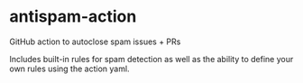 # antispam-action

GitHub action to autoclose spam issues + PRs

Includes built-in rules for spam detection as well as the ability to define your own rules using the action yaml.
